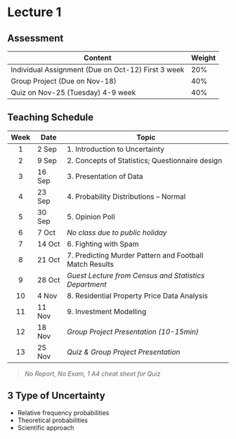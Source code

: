 # Lecture 1

## Assessment

| Content                                            | Weight |
| -------------------------------------------------- | ------ |
| Individual Assignment (Due on Oct-12) First 3 week | 20%    |
| Group Project (Due on Nov-18)                      | 40%    |
| Quiz on Nov-25 (Tuesday) 4-9 week                  | 40%    |

## Teaching Schedule

| Week | Date   | Topic                                                   |
| :--: | ------ | ------------------------------------------------------- |
|  1   | 2 Sep  | 1. Introduction to Uncertainty                          |
|  2   | 9 Sep  | 2. Concepts of Statistics; Questionnaire design         |
|  3   | 16 Sep | 3. Presentation of Data                                 |
|  4   | 23 Sep | 4. Probability Distributions – Normal                   |
|  5   | 30 Sep | 5. Opinion Poll                                         |
|  6   | 7 Oct  | *No class due to public holiday*                        |
|  7   | 14 Oct | 6. Fighting with Spam                                   |
|  8   | 21 Oct | 7. Predicting Murder Pattern and Football Match Results |
|  9   | 28 Oct | *Guest Lecture from Census and Statistics Department*   |
|  10  | 4 Nov  | 8. Residential Property Price Data Analysis             |
|  11  | 11 Nov | 9. Investment Modelling                                 |
|  12  | 18 Nov | *Group Project Presentation (10-15min)*                 |
|  13  | 25 Nov | *Quiz & Group Project Presentation*                     |

> *No Report, No Exam, 1 A4 cheat sheet for Quiz*

## 3 Type of Uncertainty

- Relative frequency probabilities
- Theoretical probabilities
- Scientific approach
